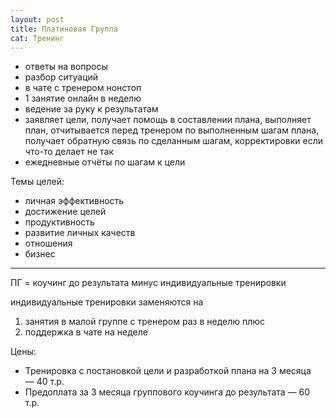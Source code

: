 ```yaml
---
layout: post
title: Платиновая Группа
cat: Тренинг
---
```


- ответы на вопросы
- разбор ситуаций
- в чате с тренером нонстоп
- 1 занятие онлайн в неделю
- ведение за руку к результатам
- заявляет цели, получает помощь в составлении плана, выполняет план, отчитывается перед тренером по выполненным шагам плана, получает обратную связь по сделанным шагам, корректировки если что-то делает не так
- ежедневные отчёты по шагам к цели

Темы целей:

- личная эффективность
- достижение целей
- продуктивность
- развитие личных качеств
- отношения
- бизнес

----

ПГ = коучинг до результата минус индивидуальные тренировки

индивидуальные тренировки заменяются на

1. занятия в малой группе с тренером раз в неделю плюс
2. поддержка в чате на неделе

Цены:

- Тренировка с постановкой цели и разработкой плана на 3 месяца — 40 т.р.
- Предоплата за 3 месяца группового коучинга до результата — 60 т.р.